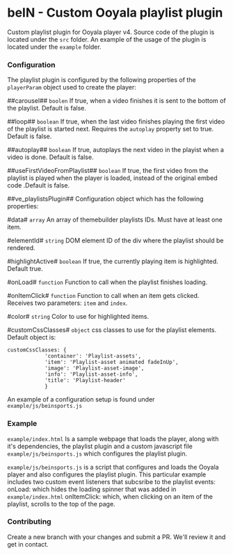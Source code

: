 # beIN - Custom Ooyala playlist plugin #
Custom playlist plugin for Ooyala player v4.
Source code of the plugin is located under the ```src``` folder.
An example of the usage of the plugin is located under the ```example``` folder.

### Configuration ###
The playlist plugin is configured by the following properties of the ```playerParam``` object used to create the player:

##carousel##
```boolen```
If true, when a video finishes it is sent to the bottom of the playlist. Default is false.

##loop##
```boolean``` 
If true, when the last video finishes playing the first video of the playlist is started next. Requires the ```autoplay``` property set to true. Default is false.

##autoplay##
```boolean``` 
If true, autoplays the next video in the playist when a video is done. Default is false.

##useFirstVideoFromPlaylist##
```boolean``` 
If true, the first video from the playlist is played when the player is loaded, instead of the original embed code .Default is false.

##ve_playlistsPlugin##
Configuration object which has the following properties:

#data#
```array```
An array of themebuilder playlists IDs. Must have at least one item.

#elementId#
```string```
DOM element ID of the div where the playlist should be rendered.

#highlightActive#
```boolean```
If true, the currently playing item is highlighted. Default true.

#onLoad#
```function```
Function to call when the playlist finishes loading.

#onItemClick#
```function```
Function to call when an item gets clicked. Receives two parameters: ```item``` and ```index```.

#color#
```string```
Color to use for highlighted items.

#customCssClasses#
```object```
css classes to use for the playlist elements.
Default object is:
```
customCssClasses: {
			'container': 'Playlist-assets',
			'item': 'Playlist-asset animated fadeInUp',
			'image': 'Playlist-asset-image',
			'info': 'Playlist-asset-info',
			'title': 'Playlist-header'
            }
```

An example of a configuration setup is found under ```example/js/beinsports.js```

### Example  ###
```example/index.html``` 
Is a sample webpage that loads the player, along with it's dependencies, the playlist plugin and a custom javascript file ```example/js/beinsports.js``` which configures the playlist plugin.

```example/js/beinsports.js``` is a script that configures and loads the Ooyala player and also configures the playlist plugin. This particular example includes two custom event listeners that subcsribe to the
playlist events: 
onLoad: which hides the loading spinner that was added in ```example/index.html```
onItemClick: which, when clicking on an item of the playlist, scrolls to the top of the page.

### Contributing ###
Create a new branch with your changes and submit a PR. We'll review it and get in contact.

